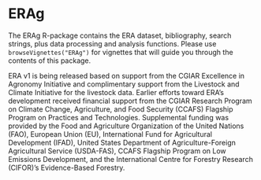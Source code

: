 # ERAg
The ERAg R-package contains the ERA dataset, bibliography, search strings, plus data processing and analysis functions. Please use ```browseVignettes("ERAg")``` for vignettes that will guide you through the contents of this package.

ERA v1 is being released based on support from the CGIAR Excellence in Agronomy Initiative and complimentary support from the Livestock and Climate Initiative for the livestock data. Earlier efforts toward ERA’s development received financial support from the CGIAR Research Program on Climate Change, Agriculture, and Food Security (CCAFS) Flagship Program on Practices and Technologies. Supplemental funding was provided by the Food and Agriculture Organization of the United Nations (FAO), European Union (EU), International Fund for Agricultural Development (IFAD), United States Department of Agriculture-Foreign Agricultural Service (USDA-FAS), CCAFS Flagship Program on Low Emissions Development, and the International Centre for Forestry Research (CIFOR)’s Evidence-Based Forestry. 

